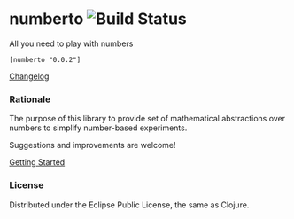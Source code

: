 # numberto ![Build Status](https://api.travis-ci.org/mishadoff/numberto.png)

All you need to play with numbers

`[numberto "0.0.2"]`

[Changelog](https://github.com/mishadoff/numberto/blob/master/doc/changelog.md)

### Rationale

The purpose of this library to provide set of mathematical abstractions over numbers to simplify number-based experiments.

Suggestions and improvements are welcome! 

[Getting Started](https://github.com/mishadoff/numberto/blob/master/doc/intro.md)

### License

Distributed under the Eclipse Public License, the same as Clojure.
